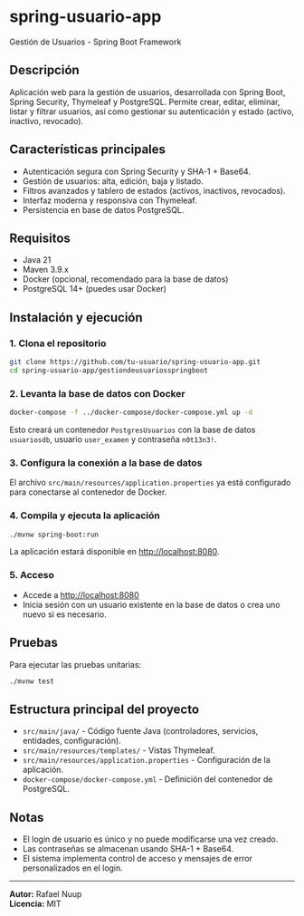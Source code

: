 # spring-usuario-app

Gestión de Usuarios - Spring Boot Framework

## Descripción

Aplicación web para la gestión de usuarios, desarrollada con Spring Boot, Spring Security, Thymeleaf y PostgreSQL. Permite crear, editar, eliminar, listar y filtrar usuarios, así como gestionar su autenticación y estado (activo, inactivo, revocado).

## Características principales

- Autenticación segura con Spring Security y SHA-1 + Base64.
- Gestión de usuarios: alta, edición, baja y listado.
- Filtros avanzados y tablero de estados (activos, inactivos, revocados).
- Interfaz moderna y responsiva con Thymeleaf.
- Persistencia en base de datos PostgreSQL.

## Requisitos

- Java 21
- Maven 3.9.x
- Docker (opcional, recomendado para la base de datos)
- PostgreSQL 14+ (puedes usar Docker)

## Instalación y ejecución

### 1. Clona el repositorio

```sh
git clone https://github.com/tu-usuario/spring-usuario-app.git
cd spring-usuario-app/gestiondeusuariosspringboot
```

### 2. Levanta la base de datos con Docker

```sh
docker-compose -f ../docker-compose/docker-compose.yml up -d
```

Esto creará un contenedor `PostgresUsuarios` con la base de datos `usuariosdb`, usuario `user_examen` y contraseña `n0t13n3!`.

### 3. Configura la conexión a la base de datos

El archivo `src/main/resources/application.properties` ya está configurado para conectarse al contenedor de Docker.

### 4. Compila y ejecuta la aplicación

```sh
./mvnw spring-boot:run
```

La aplicación estará disponible en [http://localhost:8080](http://localhost:8080).

### 5. Acceso

- Accede a [http://localhost:8080](http://localhost:8080)
- Inicia sesión con un usuario existente en la base de datos o crea uno nuevo si es necesario.

## Pruebas

Para ejecutar las pruebas unitarias:

```sh
./mvnw test
```

## Estructura principal del proyecto

- `src/main/java/` - Código fuente Java (controladores, servicios, entidades, configuración).
- `src/main/resources/templates/` - Vistas Thymeleaf.
- `src/main/resources/application.properties` - Configuración de la aplicación.
- `docker-compose/docker-compose.yml` - Definición del contenedor de PostgreSQL.

## Notas

- El login de usuario es único y no puede modificarse una vez creado.
- Las contraseñas se almacenan usando SHA-1 + Base64.
- El sistema implementa control de acceso y mensajes de error personalizados en el login.

---

**Autor:** Rafael Nuup  
**Licencia:** MIT
